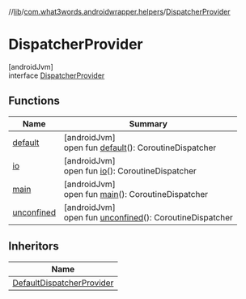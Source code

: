 //[lib](../../../index.md)/[com.what3words.androidwrapper.helpers](../index.md)/[DispatcherProvider](index.md)

# DispatcherProvider

[androidJvm]\
interface [DispatcherProvider](index.md)

## Functions

| Name | Summary |
|---|---|
| [default](default.md) | [androidJvm]<br>open fun [default](default.md)(): CoroutineDispatcher |
| [io](io.md) | [androidJvm]<br>open fun [io](io.md)(): CoroutineDispatcher |
| [main](main.md) | [androidJvm]<br>open fun [main](main.md)(): CoroutineDispatcher |
| [unconfined](unconfined.md) | [androidJvm]<br>open fun [unconfined](unconfined.md)(): CoroutineDispatcher |

## Inheritors

| Name |
|---|
| [DefaultDispatcherProvider](../-default-dispatcher-provider/index.md) |
